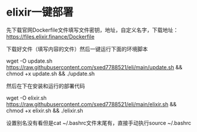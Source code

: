 # elixir一键部署
先下载官网Dockerfile文件填写文件密钥，地址，自定义名字，下载地址：https://files.elixir.finance/Dockerfile

下载好文件（填写内容的文件）然后一键运行下面的环境脚本

wget -O update.sh https://raw.githubusercontent.com/sxed7788521/eli/main/update.sh && chmod +x update.sh && ./update.sh

然后在下在安装和运行的部署代码

wget -O elixir.sh https://raw.githubusercontent.com/sxed7788521/eli/main/elixir.sh && chmod +x elixir.sh && ./elixir.sh

设置别名没有看但是cat ~/.bashrc文件末尾有，直接手动执行source ~/.bashrc

